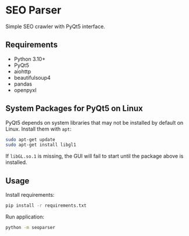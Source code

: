 # SEO Parser

Simple SEO crawler with PyQt5 interface.

## Requirements
- Python 3.10+
- PyQt5
- aiohttp
- beautifulsoup4
- pandas
- openpyxl

## System Packages for PyQt5 on Linux
PyQt5 depends on system libraries that may not be installed by default on Linux.
Install them with `apt`:

```bash
sudo apt-get update
sudo apt-get install libgl1
```

If `libGL.so.1` is missing, the GUI will fail to start until the package above is
installed.

## Usage
Install requirements:
```bash
pip install -r requirements.txt
```

Run application:
```bash
python -m seoparser
```
